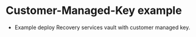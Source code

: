 # Customer-Managed-Key example  

* Example deploy Recovery services vault with customer managed key.
